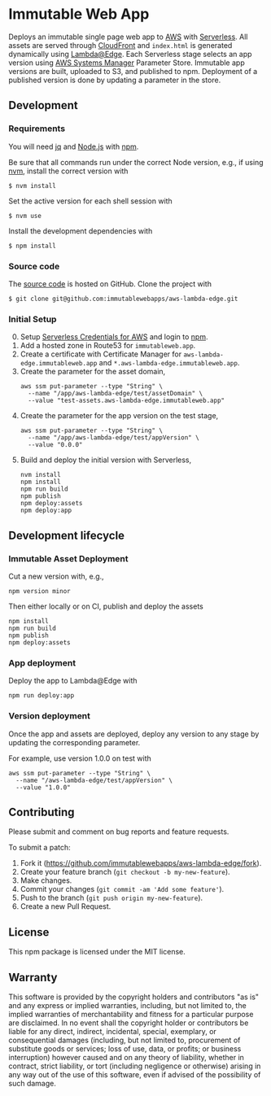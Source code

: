 # Immutable Web App

Deploys an immutable single page web app to [AWS] with [Serverless].
All assets are served through [CloudFront]
and `index.html` is generated dynamically using [Lambda@Edge].
Each Serverless stage selects an app version using
[AWS Systems Manager] Parameter Store.
Immutable app versions are built, uploaded to S3, and published to npm.
Deployment of a published version is done by updating a parameter in the store.

[AWS Systems Manager]: https://aws.amazon.com/systems-manager/
[AWS]: https://aws.amazon.com/
[CloudFront]: https://aws.amazon.com/cloudfront/
[Lambda@Edge]: https://aws.amazon.com/lambda/edge/
[Serverless]: https://serverless.com/

## Development

### Requirements

You will need [jq] and [Node.js] with [npm].

Be sure that all commands run under the correct Node version, e.g.,
if using [nvm], install the correct version with

```
$ nvm install
```

Set the active version for each shell session with

```
$ nvm use
```

Install the development dependencies with

```
$ npm install
```

[Node.js]: https://nodejs.org/
[npm]: https://www.npmjs.com/
[nvm]: https://github.com/creationix/nvm
[jq]: https://stedolan.github.io/jq/

### Source code

The [source code] is hosted on GitHub.
Clone the project with

```
$ git clone git@github.com:immutablewebapps/aws-lambda-edge.git
```

[source code]: https://github.com/immutablewebapps/aws-lambda-edge

### Initial Setup

0. Setup [Serverless Credentials for AWS] and login to [npm].
1. Add a hosted zone in Route53 for `immutableweb.app`.
2. Create a certificate with Certificate Manager for
   `aws-lambda-edge.immutableweb.app` and
   `*.aws-lambda-edge.immutableweb.app`.
3. Create the parameter for the asset domain,
   ```
   aws ssm put-parameter --type "String" \
     --name "/app/aws-lambda-edge/test/assetDomain" \
     --value "test-assets.aws-lambda-edge.immutableweb.app"
   ```
3. Create the parameter for the app version on the test stage,
   ```
   aws ssm put-parameter --type "String" \
     --name "/app/aws-lambda-edge/test/appVersion" \
     --value "0.0.0"
   ```
4. Build and deploy the initial version with Serverless,
   ```
   nvm install
   npm install
   npm run build
   npm publish
   npm deploy:assets
   npm deploy:app
   ```

[Serverless Credentials for AWS]: https://serverless.com/framework/docs/providers/aws/guide/credentials/

## Development lifecycle

### Immutable Asset Deployment

Cut a new version with, e.g.,

```
npm version minor
```

Then either locally or on CI, publish and deploy the assets

```
npm install
npm run build
npm publish
npm deploy:assets
```

### App deployment

Deploy the app to Lambda@Edge with

```
npm run deploy:app
```

### Version deployment

Once the app and assets are deployed,
deploy any version to any stage by updating the corresponding parameter.

For example, use version 1.0.0 on test with

```
aws ssm put-parameter --type "String" \
  --name "/aws-lambda-edge/test/appVersion" \
  --value "1.0.0"
```

## Contributing

Please submit and comment on bug reports and feature requests.

To submit a patch:

1. Fork it (https://github.com/immutablewebapps/aws-lambda-edge/fork).
2. Create your feature branch (`git checkout -b my-new-feature`).
3. Make changes.
4. Commit your changes (`git commit -am 'Add some feature'`).
5. Push to the branch (`git push origin my-new-feature`).
6. Create a new Pull Request.

## License

This npm package is licensed under the MIT license.

## Warranty

This software is provided by the copyright holders and contributors "as is" and
any express or implied warranties, including, but not limited to, the implied
warranties of merchantability and fitness for a particular purpose are
disclaimed. In no event shall the copyright holder or contributors be liable for
any direct, indirect, incidental, special, exemplary, or consequential damages
(including, but not limited to, procurement of substitute goods or services;
loss of use, data, or profits; or business interruption) however caused and on
any theory of liability, whether in contract, strict liability, or tort
(including negligence or otherwise) arising in any way out of the use of this
software, even if advised of the possibility of such damage.
